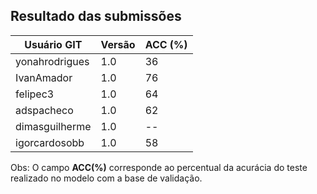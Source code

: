 ## Resultado das submissões

Usuário GIT | Versão | ACC (%)
------------ | ------------- | ------------
yonahrodrigues | 1.0	|	36	
IvanAmador |	1.0	|	76	
felipec3	|	1.0	|	64
adspacheco	|	1.0	|	62	
dimasguilherme	|	1.0	|	--	
igorcardosobb	|	1.0	|	58	

Obs: O campo **ACC(%)** corresponde ao percentual da acurácia do teste realizado no modelo com a base de validação.
